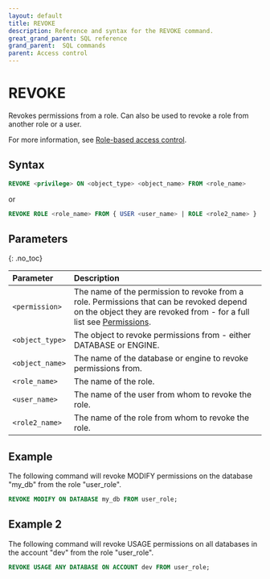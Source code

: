 ```yaml
---
layout: default
title: REVOKE
description: Reference and syntax for the REVOKE command.
great_grand_parent: SQL reference
grand_parent:  SQL commands
parent: Access control
---
```


# REVOKE
Revokes permissions from a role. Can also be used to revoke a role from another role or a user. 

For more information, see [Role-based access control](../../../Guides/security/rbac.md).

## Syntax

```sql
REVOKE <privilege> ON <object_type> <object_name> FROM <role_name>
```

or

```sql
REVOKE ROLE <role_name> FROM { USER <user_name> | ROLE <role2_name> }
```

## Parameters 
{: .no_toc} 

| Parameter  | Description |
| :--------- | :---------- |
| `<permission>` | The name of the permission to revoke from a role. Permissions that can be revoked depend on the object they are revoked from - for a full list see [Permissions](../../../Guides/security/rbac.md#permissions). |
| `<object_type>` | The object to revoke permissions from - either DATABASE or ENGINE. |
| `<object_name>` | The name of the database or engine to revoke permissions from. |
| `<role_name>` | The name of the role. |
| `<user_name>` | The name of the user from whom to revoke the role. |
| `<role2_name>` | The name of the role from whom to revoke the role. |

## Example

The following command will revoke MODIFY permissions on the database "my_db" from the role "user_role".

```sql
REVOKE MODIFY ON DATABASE my_db FROM user_role;
```

## Example 2

The following command will revoke USAGE permissions on all databases in the account "dev" from the role "user_role".

```sql
REVOKE USAGE ANY DATABASE ON ACCOUNT dev FROM user_role;
```

